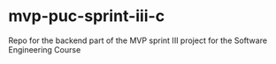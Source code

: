 # mvp-puc-sprint-iii-c
Repo for the backend part of the MVP sprint III project for the Software Engineering Course
